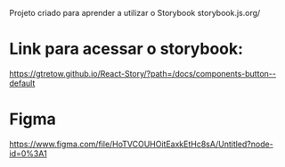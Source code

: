 Projeto criado para aprender a utilizar o Storybook
storybook.js.org/

# Link para acessar o storybook:
https://gtretow.github.io/React-Story/?path=/docs/components-button--default


# Figma
https://www.figma.com/file/HoTVCOUHOitEaxkEtHc8sA/Untitled?node-id=0%3A1

